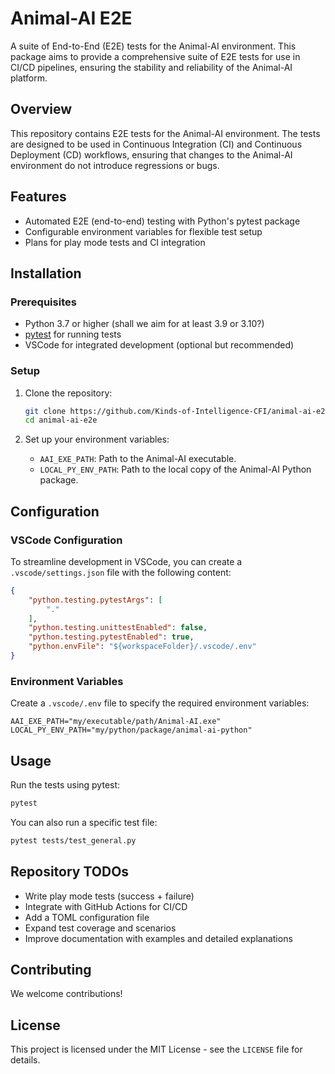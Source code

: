 # Animal-AI E2E

A suite of End-to-End (E2E) tests for the Animal-AI environment. This package aims to provide a comprehensive suite of E2E tests for use in CI/CD pipelines, ensuring the stability and reliability of the Animal-AI platform.

## Overview

This repository contains E2E tests for the Animal-AI environment. The tests are designed to be used in Continuous Integration (CI) and Continuous Deployment (CD) workflows, ensuring that changes to the Animal-AI environment do not introduce regressions or bugs.

## Features

- Automated E2E (end-to-end) testing with Python's pytest package
- Configurable environment variables for flexible test setup
- Plans for play mode tests and CI integration

## Installation

### Prerequisites

- Python 3.7 or higher (shall we aim for at least 3.9 or 3.10?)
- [pytest](https://docs.pytest.org/en/stable/) for running tests
- VSCode for integrated development (optional but recommended)

### Setup

1. Clone the repository:
   ```bash
   git clone https://github.com/Kinds-of-Intelligence-CFI/animal-ai-e2e.git
   cd animal-ai-e2e
   ```

2. Set up your environment variables:
   - `AAI_EXE_PATH`: Path to the Animal-AI executable.
   - `LOCAL_PY_ENV_PATH`: Path to the local copy of the Animal-AI Python package.

## Configuration

### VSCode Configuration

To streamline development in VSCode, you can create a `.vscode/settings.json` file with the following content:

```json
{
    "python.testing.pytestArgs": [
        "."
    ],
    "python.testing.unittestEnabled": false,
    "python.testing.pytestEnabled": true,
    "python.envFile": "${workspaceFolder}/.vscode/.env"
}
```

### Environment Variables

Create a `.vscode/.env` file to specify the required environment variables:

```env
AAI_EXE_PATH="my/executable/path/Animal-AI.exe"
LOCAL_PY_ENV_PATH="my/python/package/animal-ai-python"
```

## Usage

Run the tests using pytest:

```bash
pytest
```

You can also run a specific test file:
```bash
pytest tests/test_general.py
```

## Repository TODOs

- Write play mode tests (success + failure)
- Integrate with GitHub Actions for CI/CD
- Add a TOML configuration file
- Expand test coverage and scenarios
- Improve documentation with examples and detailed explanations

## Contributing

We welcome contributions!

## License

This project is licensed under the MIT License - see the `LICENSE` file for details.
